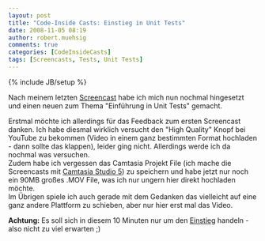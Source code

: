 ```yaml
---
layout: post
title: "Code-Inside Casts: Einstieg in Unit Tests"
date: 2008-11-05 08:19
author: robert.muehsig
comments: true
categories: [CodeInsideCasts]
tags: [Screencasts, Tests, Unit Tests]
---
```

{% include JB/setup %}
<p>Nach meinem letzten <a href="{{BASE_PATH}}/2008/10/17/code-inside-casts-jetzt-auch-noch-videos/" target="_blank">Screencast</a> habe ich mich nun nochmal hingesetzt und einen neuen zum Thema "Einführung in Unit Tests" gemacht.</p> <p>Erstmal möchte ich allerdings für das Feedback zum ersten Screencast danken. Ich habe diesmal wirklich versucht den "High Quality" Knopf bei YouTube zu bekommen (Video in einem ganz bestimmten Format hochladen - dann sollte das klappen), leider ging nicht. Allerdings werde ich da nochmal was versuchen.<br>Zudem habe ich vergessen das Camtasia Projekt File (ich mache die Screencasts mit <a href="http://www.techsmith.de/camtasia.asp" target="_blank">Camtasia Studio 5</a>) zu speichern und habe jetzt nur noch ein 90MB großes .MOV File, was ich nur ungern hier direkt hochladen möchte.<br>Im Übrigen spiele ich auch gerade mit dem Gedanken das vielleicht auf eine ganz andere Plattform zu schieben, aber nur hier erst mal das Video.</p> <p><strong>Achtung:</strong> Es soll sich in diesem 10 Minuten nur um den <a href="{{BASE_PATH}}/2008/05/22/howto-einfache-tests-unittests-oder-keine-angst-vor-unittests/" target="_blank">Einstieg</a> handeln - also nicht zu viel erwarten ;)</p> <div class="wlWriterSmartContent" id="scid:5737277B-5D6D-4f48-ABFC-DD9C333F4C5D:c790bc06-8df6-4ec3-9629-e8155fd2afdc" style="padding-right: 0px; display: inline; padding-left: 0px; padding-bottom: 0px; margin: 0px; padding-top: 0px"><div id="39472a23-f24e-4346-81ab-aec34cce2998" style="margin: 0px; padding: 0px; display: inline;"><div><a href="http://youtube.com/watch?v=tjAv1-Qb4rY" target="_new"><img src="{{BASE_PATH}}/assets/wp-images/video3de20f7abe50.jpg" galleryimg="no" onload="var downlevelDiv = document.getElementById('39472a23-f24e-4346-81ab-aec34cce2998'); downlevelDiv.innerHTML = &quot;&lt;div&gt;&lt;object width=\&quot;425\&quot; height=\&quot;355\&quot;&gt;&lt;param name=\&quot;movie\&quot; value=\&quot;http://www.youtube.com/v/tjAv1-Qb4rY\&quot;&gt;&lt;\/param&gt;&lt;param name=\&quot;wmode\&quot; value=\&quot;transparent\&quot;&gt;&lt;\/param&gt;&lt;embed src=\&quot;http://www.youtube.com/v/tjAv1-Qb4rY\&quot; type=\&quot;application/x-shockwave-flash\&quot; wmode=\&quot;transparent\&quot; width=\&quot;425\&quot; height=\&quot;355\&quot;&gt;&lt;\/embed&gt;&lt;\/object&gt;&lt;\/div&gt;&quot;;" alt=""></a></div></div></div>
